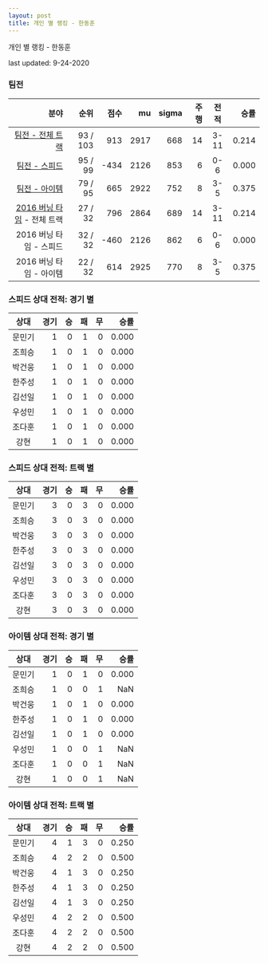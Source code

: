 ```yaml
---
layout: post
title: 개인 별 랭킹 - 한동훈
---
```



개인 별 랭킹 - 한동훈


last updated: 9-24-2020


### 팀전

| 분야 | 순위 | 점수 | mu | sigma | 주행 | 전적 | 승률 |
|---:|---:|---:|---:|---:|---:|:---:|---:|
| [팀전 - 전체 트랙](../team-full) | 93 / 103 | 913 | 2917 | 668 | 14 | 3-11 | 0.214 |
| [팀전 - 스피드](../team-speed) | 95 / 99 | -434 | 2126 | 853 | 6 | 0-6 | 0.000 |
| [팀전 - 아이템](../team-item) | 79 / 95 | 665 | 2922 | 752 | 8 | 3-5 | 0.375 |
| [2016 버닝 타임](../teams-t2016_1) - 전체 트랙 | 27 / 32 | 796 | 2864 | 689 | 14 | 3-11 | 0.214 |
| 2016 버닝 타임 - 스피드 | 32 / 32 | -460 | 2126 | 862 | 6 | 0-6 | 0.000 |
| 2016 버닝 타임 - 아이템 | 22 / 32 | 614 | 2925 | 770 | 8 | 3-5 | 0.375 |

### 스피드 상대 전적: 경기 별

| 상대 | 경기 | 승 | 패 | 무 | 승률 |
|:---:|---:|---:|---:|---:|---:|
| 문민기 | 1 | 0 | 1 | 0 | 0.000 |
| 조희승 | 1 | 0 | 1 | 0 | 0.000 |
| 박건웅 | 1 | 0 | 1 | 0 | 0.000 |
| 한주성 | 1 | 0 | 1 | 0 | 0.000 |
| 김선일 | 1 | 0 | 1 | 0 | 0.000 |
| 우성민 | 1 | 0 | 1 | 0 | 0.000 |
| 조다훈 | 1 | 0 | 1 | 0 | 0.000 |
| 강현 | 1 | 0 | 1 | 0 | 0.000 |

### 스피드 상대 전적: 트랙 별

| 상대 | 경기 | 승 | 패 | 무 | 승률 |
|:---:|---:|---:|---:|---:|---:|
| 문민기 | 3 | 0 | 3 | 0 | 0.000 |
| 조희승 | 3 | 0 | 3 | 0 | 0.000 |
| 박건웅 | 3 | 0 | 3 | 0 | 0.000 |
| 한주성 | 3 | 0 | 3 | 0 | 0.000 |
| 김선일 | 3 | 0 | 3 | 0 | 0.000 |
| 우성민 | 3 | 0 | 3 | 0 | 0.000 |
| 조다훈 | 3 | 0 | 3 | 0 | 0.000 |
| 강현 | 3 | 0 | 3 | 0 | 0.000 |

### 아이템 상대 전적: 경기 별

| 상대 | 경기 | 승 | 패 | 무 | 승률 |
|:---:|---:|---:|---:|---:|---:|
| 문민기 | 1 | 0 | 1 | 0 | 0.000 |
| 조희승 | 1 | 0 | 0 | 1 | NaN |
| 박건웅 | 1 | 0 | 1 | 0 | 0.000 |
| 한주성 | 1 | 0 | 1 | 0 | 0.000 |
| 김선일 | 1 | 0 | 1 | 0 | 0.000 |
| 우성민 | 1 | 0 | 0 | 1 | NaN |
| 조다훈 | 1 | 0 | 0 | 1 | NaN |
| 강현 | 1 | 0 | 0 | 1 | NaN |

### 아이템 상대 전적: 트랙 별

| 상대 | 경기 | 승 | 패 | 무 | 승률 |
|:---:|---:|---:|---:|---:|---:|
| 문민기 | 4 | 1 | 3 | 0 | 0.250 |
| 조희승 | 4 | 2 | 2 | 0 | 0.500 |
| 박건웅 | 4 | 1 | 3 | 0 | 0.250 |
| 한주성 | 4 | 1 | 3 | 0 | 0.250 |
| 김선일 | 4 | 1 | 3 | 0 | 0.250 |
| 우성민 | 4 | 2 | 2 | 0 | 0.500 |
| 조다훈 | 4 | 2 | 2 | 0 | 0.500 |
| 강현 | 4 | 2 | 2 | 0 | 0.500 |
